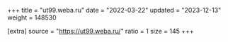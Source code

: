 +++
title = "ut99.weba.ru"
date = "2022-03-22"
updated = "2023-12-13"
weight = 148530

[extra]
source = "https://ut99.weba.ru/"
ratio = 1
size = 145
+++
